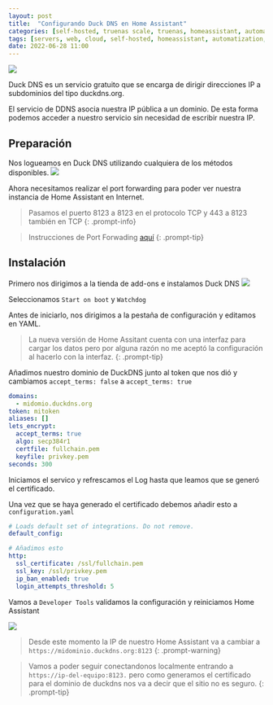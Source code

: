 ```yaml
---
layout: post
title:  "Configurando Duck DNS en Home Assistant"
categories: [self-hosted, truenas scale, truenas, homeassistant, automatization]
tags: [servers, web, cloud, self-hosted, homeassistant, automatization, duckdns]
date: 2022-06-28 11:00
---
```


![](https://i.imgur.com/0CMreMJ.png)

Duck DNS es un servicio gratuito que se encarga de dirigir direcciones IP a subdominios del tipo duckdns.org.

El servicio de DDNS asocia nuestra IP pública a un dominio. De esta forma podemos acceder a nuestro servicio sin necesidad de escribir nuestra IP.

## Preparación

Nos logueamos en Duck DNS utilizando cualquiera de los métodos disponibles.
![](https://i.imgur.com/Wml17S8.png)

Ahora necesitamos realizar el port forwarding para poder ver nuestra instancia de Home Assistant en Internet.

>Pasamos el puerto 8123 a 8123 en el protocolo TCP y 443 a 8123 también en TCP
{: .prompt-info}

>Instrucciones de Port Forwading [aquí](https://portforward.com/router.htm)
{: .prompt-tip}

## Instalación

Primero nos dirigimos a la tienda de add-ons e instalamos Duck DNS
![](https://i.imgur.com/EzLtOqj.png)

Seleccionamos ``Start on boot`` y ``Watchdog``

Antes de iniciarlo, nos dirigimos a la pestaña de configuración y editamos en YAML.
>La nueva versión de Home Assitant cuenta con una interfaz para cargar los datos pero por alguna razón no me aceptó la configuración al hacerlo con la interfaz.
{: .prompt-tip}

Añadimos nuestro dominio de DuckDNS junto al token que nos dió y cambiamos ``accept_terms: false`` a ``accept_terms: true``

```yaml
domains:
  - midomio.duckdns.org
token: mitoken
aliases: []
lets_encrypt:
  accept_terms: true
  algo: secp384r1
  certfile: fullchain.pem
  keyfile: privkey.pem
seconds: 300
```

Iniciamos el servico y refrescamos el Log hasta que leamos que se generó el certificado.


Una vez que se haya generado el certificado debemos añadir esto a  ``configuration.yaml``

```yaml
# Loads default set of integrations. Do not remove.
default_config:

# Añadimos esto
http:
  ssl_certificate: /ssl/fullchain.pem
  ssl_key: /ssl/privkey.pem
  ip_ban_enabled: true
  login_attempts_threshold: 5
```

Vamos a ``Developer Tools`` validamos la configuración y reiniciamos Home Assistant

![](https://i.imgur.com/IUUULSS.png)

>Desde este momento la IP de nuestro Home Assistant va a cambiar a ``https://midominio.duckdns.org:8123``
{: .prompt-warning}

>Vamos a poder seguir conectandonos localmente entrando a ``https://ip-del-equipo:8123.`` pero como generamos el certificado para el dominio de duckdns nos va a decir que el sitio no es seguro.
{: .prompt-tip}